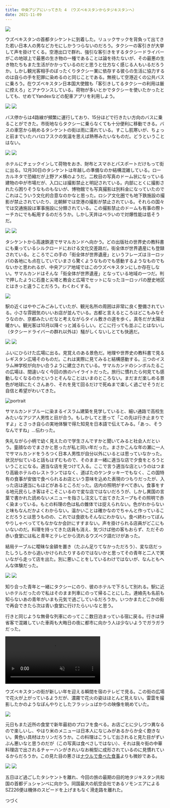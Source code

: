 ```yaml
---
title: 中央アジアにいってきた 4 （ウズベキスタンからタジキスタンへ）
date: 2021-11-09
---
```


![](https://photos.smugmug.com/photos/i-2tQFfzk/0/X4/i-2tQFfzk-X4.jpg)

ウズベキスタンの首都タシケントに到着した。リュックサックを背負って出てきた若い日本人の男などカモにしかうつらないのだろう。タクシーの客引きが大挙して声を掛けてくる。空港出口で群れ、強引な客引きをするタクシードライバーがこの地球上で最悪の生き物の一種であることは論を待たないが、その最悪の生き物たちもまた生活がかかっているのだと思うと仕方なく感じる人もいるだろうか。しかし観光客相手のぼったくりタクシー業に依存する彼らの生活に協力するのは自らの手を犯罪に染めるのと同じことである。無視して空港近くの公共バスに乗ろう。在ウズベキスタン日本国大使館も「客引きしてるタクシーの利用は厳に控えろ」とアナウンスしている。荷物が多いとかでタクシーを使いたかったとしても、せめてYandexなどの配車アプリを利用しよう。

![](https://photos.smugmug.com/photos/i-FtrxqJx/0/X4/i-FtrxqJx-X4.jpg)
![](https://photos.smugmug.com/photos/i-2VdshMV/0/X4/i-2VdshMV-X4.jpg)

バス停からは4路線が頻繁に運行しており、15分ほどで行きたい方向のバスに乗ることができた。市街地ならタクシーに乗らなくても十分便利に移動できる。バスの車窓から眺めるタシケントの街は雨に濡れている。すこし肌寒いが、ちょっと前までいたハバロフスクの気温を思えば熱帯みたいなものだ。どうということはない。

![](https://photos.smugmug.com/photos/i-jhghV7G/0/X4/i-jhghV7G-X4.jpg)
![](https://photos.smugmug.com/photos/i-tHZZTvd/0/X4/i-tHZZTvd-X4.jpg)

ホテルにチェックインして荷物をおき、財布とスマホとパスポートだけもって街に出る。12月30日のタシケントは年越しの準備なのか結構混雑している。ローカルネタで恐縮だが上野アメ横のようだ。二枚目の写真のドーム状になっている建物の中が市場だが、入口には撮影禁止と明記されている。内部にとくに撮影されたら困りそうなものもないが、博物館でも写真撮影は別料金になっていたのでこれはこういう文化的合意なのかなと思った。ロシア文化圏でも地下鉄施設の撮影が禁止されていたり、北朝鮮では空港の撮影が禁止されている。それらの国々では交通施設は軍事施設に分類されている。この撮影禁止のドームも有事の際トーチカにでも転用するのだろうか。しかし天井はペラいので対爆性能は低そうだ。

![](https://photos.smugmug.com/photos/i-MqZjPGz/0/X4/i-MqZjPGz-X4.jpg)
![](https://photos.smugmug.com/photos/i-XsDCGHF/0/X4/i-XsDCGHF-X4.jpg)

タシケントから高速鉄道でサマルカンドへ向かう。どの出版社の世界史の教科書にも乗っているシルクロードにおける文化交差路だ。街全体が世界遺産にも登録されている。ところでこの手の「街全体が世界遺産」というフレーズはヨーロッパの各地にも点在していていまさら驚くようなものでも感動するようなものでもないかと思われるが、中央アジア地域ではこのウズベキスタンにしか存在しない。サマルカンドはそんな「街全体が世界遺産」となっている地域の一つだ。判で押したように石畳と尖塔と教会と広場でセットになったヨーロッパの歴史地区とはきっと違うことだろう。わくわくする。

![](https://photos.smugmug.com/photos/i-NvpdRnc/0/X4/i-NvpdRnc-X4.jpg)

駅の近くはややごみごみしていたが、観光名所の周囲は非常に良く整備されている。小さな雰囲気のいいお店が並んでいる。古都と言えるところはどこもみなそうなのか、京都みたいだなと考えながらタイル敷きの道を歩く。真冬だが太陽は暖かい。観光客は10月以降ぐっと減るらしい。どこに行っても並ぶことはないし（タクシードライバーの群れ以外は）騒がしくないしとても快適だ。

![](https://photos.smugmug.com/photos/i-QTnMmgS/0/X4/i-QTnMmgS-X4.jpg)
![](https://photos.smugmug.com/photos/i-VZcrN2H/0/X4/i-VZcrN2H-X4.jpg)

ふいにひらけた広場に出る。見覚えのある景色だ。地理や世界史の教科書で見るレギスタン広場そのものだ。これは実際に見てみると結構感動する。三つのイスラム神学校が向かい合うように建立されている。サマルカンドのシンボルたるこの広場は、間違いなく今回の旅のハイライトだった。旅行に慣れたら何見ても感動しなくなるのかというとそんなことはいまのところない。まだまだ楽しめる景色が地球にたくさんあり、それを見て回るだけで死ぬまで楽しく過ごせそうだと自信と希望がわいてきた。

![portrait](https://photos.smugmug.com/photos/i-tfTBqgq/0/X4/i-tfTBqgq-X4.jpg)

サマルカンドブルーに染まるイスラム建築を見学していると、細い通路で高校生みたいなアジア人男性と目が合う。もしかしてと思って「この先は行き止まりですよ」とさっき自らの実地体験で得た知見を日本語で伝えてみる。「あっ、そうなんですね」…伝わった。

失礼ながら小柄で幼く見えたので学生さんですかと聞いてみると社会人だという。童顔なのでまさかと思ったが私と同い年だった。まさかこんな年の瀬に一人でサマルカンドをうろつく日本人男性が自分以外にいるとは思っていなかった。状況が似ていると話もはずむもので、そのまま一緒に適当な店で夕食をとろうということになる。適当な店を見つけて入る。ここで言う適当な店というのはつまり高級ホテルのレストランではなく、道ばたのケンタッキーでもなく、この国特有の食事が安価で食べられるお店という意味を込めた表現のつもりだったが、入った店は適当にもほどがあるところだった。店内の照明がすべて赤い。食事をする地元民らしき客はそこそこいるので変な店ではないだろうが、しかし異国の言葉で書かれた読めないメニューを指さし注文して出てきたスープもその照明で赤く染まっている。もとの料理の色は私の錐体では捉えられない。色がわからないと味もなんだかよくわからない。温かいことは確かなのでちゃんと作っていることだろうとは思うものの、これでは食欲もそんなにわかない。食べ終わってぼんやりしゃべっててもなかなか会計にすすまない。声を掛けられる店員がどこにもいないのだ。料理を持ってきた店員も消え、気づけば他の客もおらず、ただその赤い食堂には私と青年とテレビから流れるウズベク語だけがあった。

結局テーブルに曖昧な金額を置き（たぶん足りてなかっただろう）、変な店だったしうしろから追いかけられたりするのではないかと思ってその青年と二人で笑いながら走って店を出た。別に悪いことをしているわけではないが、なんともへんな体験だった。

![](https://photos.smugmug.com/photos/i-gSDCN4c/0/X4/i-gSDCN4c-X4.jpg)
![](https://photos.smugmug.com/photos/i-9X8bTnW/0/X4/i-9X8bTnW-X4.jpg)

知り合った青年と一緒にタクシーにのり、彼のホテルで下ろして別れる。駅に近いホテルだったので私はそのまま列車にのって帰ることにした。連絡先も名前も知らないあの青年がいまも元気で過ごしているだろうか。いつかまたどこかの街で再会できたら次は青い食堂に行けたらいいなと思う。

行きと同じような無骨な列車にのってここ数日泊まっている宿に戻る。行きは帰省客で混雑していた車両も大晦日の夜に都市に向かう人は少ないようでガラガラだった。

<video autoplay loop muted>
<source src ="https://photos.smugmug.com/photos/i-CBjpWdd/0/1920/i-CBjpWdd-1920.mp4">
</video>

ウズベキスタンの街が新しい年を迎える瞬間を宿のテレビで見る。この街の広場で花火が上がっているようだが、濃霧で花火の姿はほとんど見えない。雷雲を撮影したかのようなぼんやりとしたフラッシュばかりの映像を眺めていた。

![](https://photos.smugmug.com/photos/i-XLM8DXp/0/X4/i-XLM8DXp-X4.jpg)

元日もまた近所の食堂で新年最初のプロフを食べる。お店ごとに少しづつ異なるので楽しいし、やはり米のメニューは日本人になじみがあるからか全く飽きない。黄色い具材はカリンだろうか。この料理はこうして出されると見た目がずいぶん悪いなと思うのだが（この写真は食べさしではない）、それは我々街の中華料理店で出されるチャーハンがきれいなお椀型に成形されているのに見慣れているからだろうか。この見た目の悪さは[ナウルで食べた食事](/post/1585460288/)よりも微妙である。

![](https://photos.smugmug.com/photos/i-X7tvXDX/0/X4/i-X7tvXDX-X4.jpg)
![](https://photos.smugmug.com/photos/i-mjBLVcg/0/X4/i-mjBLVcg-X4.jpg)

五日ほど過ごしたタシケントを離れ、今回の旅の最期の目的地タジキスタン共和国の首都デュシャンベに向かう。同国最大の航空会社であるソモンエアによるSZ226便は機体のスピードを上げまもなく滑走路を離れた。

つづく
